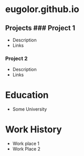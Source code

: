 # eugolor.github.io


## Projects ### Project 1
- Description
- Links
### Project 2
- Description
- Links
# Education
- Some University
# Work History
- Work place 1
- Work Place 2

